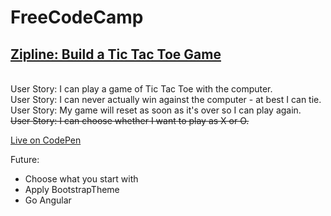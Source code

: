 # FreeCodeCamp
## [Zipline: Build a Tic Tac Toe Game](http://www.freecodecamp.com/challenges/zipline-build-a-tic-tac-toe-game)

<br />User Story: I can play a game of Tic Tac Toe with the computer.
<br />User Story: I can never actually win against the computer - at best I can tie.
<br />User Story: My game will reset as soon as it's over so I can play again.
<br />~~User Story: I can choose whether I want to play as X or O.~~

[Live on CodePen](http://codepen.io/mashrafm/full/Yymroj)

Future:
- Choose what you start with
- Apply BootstrapTheme
- Go Angular